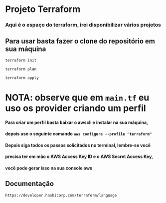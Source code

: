 # Projeto Terraform
### Aqui é o espaço do terraform, irei disponibilizar vários projetos
## Para usar basta fazer o clone do repositório em sua máquina

``` 
terraform init
```
```
terraform plan
```
```
terraform apply
```
# NOTA: observe que em ```main.tf``` eu uso os provider criando um perfil

#### Para criar um perfil basta baixar o awscli e instalar na sua máquina,
#### depois use o seguinte comando ```aws configure --profile "terraform"```
#### Depois siga todos os passos solicitados no terminal, lembre-se você 
#### precisa ter em mão o AWS Access Key ID e o AWS Secret Access Key, 
#### você pode gerar isso na sua console aws

## Documentação
```
https://developer.hashicorp.com/terraform/language
```